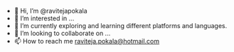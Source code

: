 - 👋 Hi, I’m @ravitejapokala
- 👀 I’m interested in ...
- 🌱 I’m currently exploring and learning different platforms and languages.
- 💞️ I’m looking to collaborate on ...
- 📫 How to reach me raviteja.pokala@hotmail.com

<!---
ravitejapokala/ravitejapokala is a ✨ special ✨ repository because its `README.md` (this file) appears on your GitHub profile.
You can click the Preview link to take a look at your changes.
--->
